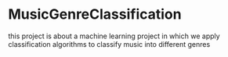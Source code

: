 # MusicGenreClassification
this project is about a machine learning project in which we apply classification algorithms to classify music into different genres
